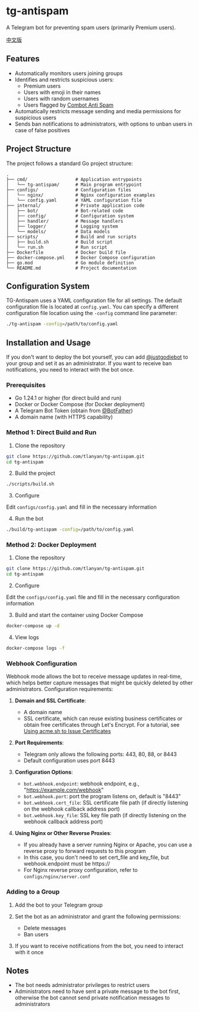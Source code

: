 # tg-antispam

A Telegram bot for preventing spam users (primarily Premium users).

[中文版](./README.md)

## Features

- Automatically monitors users joining groups
- Identifies and restricts suspicious users:
  - Premium users
  - Users with emoji in their names
  - Users with random usernames
  - Users flagged by [Combot Anti Spam](https://cas.chat)
- Automatically restricts message sending and media permissions for suspicious users
- Sends ban notifications to administrators, with options to unban users in case of false positives

## Project Structure

The project follows a standard Go project structure:

```
.
├── cmd/                  # Application entrypoints
│   └── tg-antispam/      # Main program entrypoint
├── configs/              # Configuration files
│   └── nginx/            # Nginx configuration examples
│   └── config.yaml       # YAML configuration file
├── internal/             # Private application code
│   ├── bot/              # Bot-related code
│   ├── config/           # Configuration system
│   ├── handler/          # Message handlers
│   ├── logger/           # Logging system
│   └── models/           # Data models
├── scripts/              # Build and run scripts
│   ├── build.sh          # Build script
│   └── run.sh            # Run script
├── Dockerfile            # Docker build file
├── docker-compose.yml    # Docker Compose configuration
├── go.mod                # Go module definition
└── README.md             # Project documentation
```

## Configuration System

TG-Antispam uses a YAML configuration file for all settings. The default configuration file is located at `config.yaml`. You can specify a different configuration file location using the `-config` command line parameter:

```bash
./tg-antispam -config=/path/to/config.yaml
```

## Installation and Usage

If you don't want to deploy the bot yourself, you can add [@justgodiebot](https://t.me/justgodiebot) to your group and set it as an administrator. If you want to receive ban notifications, you need to interact with the bot once.

### Prerequisites

- Go 1.24.1 or higher (for direct build and run)
- Docker or Docker Compose (for Docker deployment)
- A Telegram Bot Token (obtain from [@BotFather](https://t.me/BotFather))
- A domain name (with HTTPS capability)

### Method 1: Direct Build and Run

1. Clone the repository

```bash
git clone https://github.com/tlanyan/tg-antispam.git
cd tg-antispam
```

2. Build the project

```bash
./scripts/build.sh
```

3. Configure

Edit `configs/config.yaml` and fill in the necessary information

4. Run the bot

```bash
./build/tg-antispam -config=/path/to/config.yaml
```

### Method 2: Docker Deployment

1. Clone the repository

```bash
git clone https://github.com/tlanyan/tg-antispam.git
cd tg-antispam
```

2. Configure

Edit the `configs/config.yaml` file and fill in the necessary configuration information

3. Build and start the container using Docker Compose

```bash
docker-compose up -d
```

4. View logs

```bash
docker-compose logs -f
```

### Webhook Configuration

Webhook mode allows the bot to receive message updates in real-time, which helps better capture messages that might be quickly deleted by other administrators. Configuration requirements:

1. **Domain and SSL Certificate**:

   - A domain name
   - SSL certificate, which can reuse existing business certificates or obtain free certificates through Let's Encrypt. For a tutorial, see [Using acme.sh to Issue Certificates](https://itlanyan.com/use-acme-sh-get-free-cert/)

2. **Port Requirements**:

   - Telegram only allows the following ports: 443, 80, 88, or 8443
   - Default configuration uses port 8443

3. **Configuration Options**:

   - `bot.webhook.endpoint`: webhook endpoint, e.g., "https://example.com/webhook"
   - `bot.webhook.port`: port the program listens on, default is "8443"
   - `bot.webhook.cert_file`: SSL certificate file path (if directly listening on the webhook callback address port)
   - `bot.webhook.key_file`: SSL key file path (if directly listening on the webhook callback address port)

4. **Using Nginx or Other Reverse Proxies**:

   - If you already have a server running Nginx or Apache, you can use a reverse proxy to forward requests to this program
   - In this case, you don't need to set cert_file and key_file, but webhook.endpoint must be https://
   - For Nginx reverse proxy configuration, refer to `configs/nginx/server.conf`

### Adding to a Group

1. Add the bot to your Telegram group
2. Set the bot as an administrator and grant the following permissions:

   - Delete messages
   - Ban users

3. If you want to receive notifications from the bot, you need to interact with it once

## Notes

- The bot needs administrator privileges to restrict users
- Administrators need to have sent a private message to the bot first, otherwise the bot cannot send private notification messages to administrators
